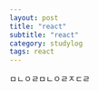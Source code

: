 ```yaml
---
layout: post
title: "react"
subtitle: "react"
category: studylog
tags: react
---
```


ㅁㄴㅇㄹㅁㄴㅇㄹㅈㄷㄹ
